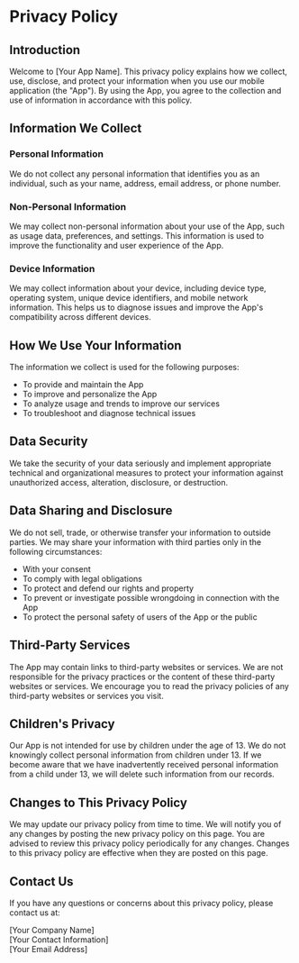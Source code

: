 # Privacy Policy

## Introduction

Welcome to [Your App Name]. This privacy policy explains how we collect, use, disclose, and protect your information when you use our mobile application (the "App"). By using the App, you agree to the collection and use of information in accordance with this policy.

## Information We Collect

### Personal Information

We do not collect any personal information that identifies you as an individual, such as your name, address, email address, or phone number.

### Non-Personal Information

We may collect non-personal information about your use of the App, such as usage data, preferences, and settings. This information is used to improve the functionality and user experience of the App.

### Device Information

We may collect information about your device, including device type, operating system, unique device identifiers, and mobile network information. This helps us to diagnose issues and improve the App's compatibility across different devices.

## How We Use Your Information

The information we collect is used for the following purposes:

- To provide and maintain the App
- To improve and personalize the App
- To analyze usage and trends to improve our services
- To troubleshoot and diagnose technical issues

## Data Security

We take the security of your data seriously and implement appropriate technical and organizational measures to protect your information against unauthorized access, alteration, disclosure, or destruction.

## Data Sharing and Disclosure

We do not sell, trade, or otherwise transfer your information to outside parties. We may share your information with third parties only in the following circumstances:

- With your consent
- To comply with legal obligations
- To protect and defend our rights and property
- To prevent or investigate possible wrongdoing in connection with the App
- To protect the personal safety of users of the App or the public

## Third-Party Services

The App may contain links to third-party websites or services. We are not responsible for the privacy practices or the content of these third-party websites or services. We encourage you to read the privacy policies of any third-party websites or services you visit.

## Children's Privacy

Our App is not intended for use by children under the age of 13. We do not knowingly collect personal information from children under 13. If we become aware that we have inadvertently received personal information from a child under 13, we will delete such information from our records.

## Changes to This Privacy Policy

We may update our privacy policy from time to time. We will notify you of any changes by posting the new privacy policy on this page. You are advised to review this privacy policy periodically for any changes. Changes to this privacy policy are effective when they are posted on this page.

## Contact Us

If you have any questions or concerns about this privacy policy, please contact us at:

[Your Company Name]  
[Your Contact Information]  
[Your Email Address]
